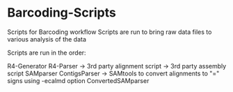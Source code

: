 # Barcoding-Scripts
Scripts for Barcoding workflow
Scripts are run to bring raw data files to various analysis of the data

Scripts are run in the order:

R4-Generator
R4-Parser
-> 3rd party alignment script
-> 3rd party assembly script
SAMparser
ContigsParser
-> SAMtools to convert alignments to "=" signs using -ecalmd option
ConvertedSAMparser
